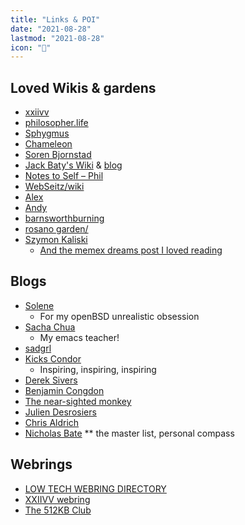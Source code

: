 ```yaml
---
title: "Links & POI"
date: "2021-08-28"
lastmod: "2021-08-28"
icon: "🧒"
---
```


## Loved Wikis & gardens
* [xxiivv](https://wiki.xxiivv.com/)
* [philosopher.life](http://philosopher.life/)
* [Sphygmus](https://sphygm.us/)
* [Chameleon](https://wiki.waifu.haus/)
* [Soren Bjornstad](https://zettelkasten.sorenbjornstad.com/)
* [Jack Baty's Wiki](https://rudimentarylathe.wiki/) & [blog](https://www.baty.net)
* [Notes to Self – Phil](https://youneedastereo.com/)
* [WebSeitz/wiki](http://webseitz.fluxent.com/wiki/)
* [Alex](https://alexschroeder.ch/wiki/SiteMap)
* [Andy](https://notes.andymatuschak.org/About_these_notes)
* [barnsworthburning](https://barnsworthburning.net/spaces/i/barnsworthburningnet)
* [rosano garden/](https://rosano.hmm.garden/)
* [Szymon Kaliski](https://szymonkaliski.com/notes/)
  * [And the memex dreams post I loved reading](https://szymonkaliski.com/writing/2020-04-19-memex-dreams)

## Blogs
* [Solene](https://dataswamp.org/~solene/)
  * For my openBSD unrealistic obsession
* [Sacha Chua](https://sachachua.com/blog/)
  * My emacs teacher!
* [sadgrl](https://sadgrl.online/)
* [Kicks Condor](https://kickscondor.com/)
  * Inspiring, inspiring, inspiring
* [Derek Sivers](http://sivers.org)
* [Benjamin Congdon](https://benjamincongdon.me/)
* [The near-sighted monkey](https://thenearsightedmonkey.tumblr.com/)
* [Julien Desrosiers](https://www.juliendesrosiers.com/blog.php)
* [Chris Aldrich](https://boffosocko.com/)
* [Nicholas Bate](http://nicholasbate.typepad.com/nicholas_bate/)
** the master list, personal compass


## Webrings
* [LOW TECH WEBRING DIRECTORY](https://emreed.net/LowTech_Directory.html)
* [XXIIVV webring](https://webring.xxiivv.com/)
* [The 512KB Club](https://512kb.club/)
